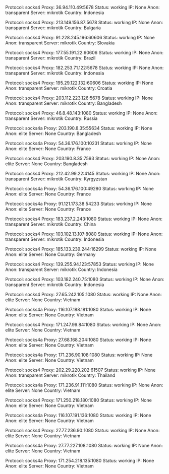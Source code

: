 Protocol: socks4
Proxy: 36.94.110.49:5678
Status: working
IP: None
Anon: transparent
Server: mikrotik
Country: Indonesia

Protocol: socks4
Proxy: 213.149.156.87:5678
Status: working
IP: None
Anon: transparent
Server: mikrotik
Country: Bulgaria

Protocol: socks4
Proxy: 91.228.245.196:60606
Status: working
IP: None
Anon: transparent
Server: mikrotik
Country: Slovakia

Protocol: socks4
Proxy: 177.55.191.22:60606
Status: working
IP: None
Anon: transparent
Server: mikrotik
Country: Brazil

Protocol: socks4
Proxy: 182.253.71.122:5678
Status: working
IP: None
Anon: transparent
Server: mikrotik
Country: Indonesia

Protocol: socks4
Proxy: 195.29.122.132:60606
Status: working
IP: None
Anon: transparent
Server: mikrotik
Country: Croatia

Protocol: socks4
Proxy: 203.112.223.126:5678
Status: working
IP: None
Anon: transparent
Server: mikrotik
Country: Bangladesh

Protocol: socks4
Proxy: 46.8.48.143:1080
Status: working
IP: None
Anon: transparent
Server: mikrotik
Country: Russia

Protocol: socks4a
Proxy: 203.190.8.35:55634
Status: working
IP: None
Anon: elite
Server: None
Country: Bangladesh

Protocol: socks4a
Proxy: 54.36.176.100:10231
Status: working
IP: None
Anon: elite
Server: None
Country: France

Protocol: socks4
Proxy: 203.190.8.35:7593
Status: working
IP: None
Anon: elite
Server: None
Country: Bangladesh

Protocol: socks4
Proxy: 212.42.99.22:4145
Status: working
IP: None
Anon: transparent
Server: mikrotik
Country: Kyrgyzstan

Protocol: socks4a
Proxy: 54.36.176.100:49280
Status: working
IP: None
Anon: elite
Server: None
Country: France

Protocol: socks4a
Proxy: 91.121.173.38:54233
Status: working
IP: None
Anon: elite
Server: None
Country: France

Protocol: socks4
Proxy: 183.237.2.243:1080
Status: working
IP: None
Anon: transparent
Server: mikrotik
Country: China

Protocol: socks4
Proxy: 103.102.13.107:8080
Status: working
IP: None
Anon: transparent
Server: mikrotik
Country: Indonesia

Protocol: socks4
Proxy: 185.133.239.244:16299
Status: working
IP: None
Anon: elite
Server: None
Country: Germany

Protocol: socks4
Proxy: 139.255.94.123:57853
Status: working
IP: None
Anon: transparent
Server: mikrotik
Country: Indonesia

Protocol: socks4
Proxy: 103.182.240.75:1080
Status: working
IP: None
Anon: transparent
Server: mikrotik
Country: Indonesia

Protocol: socks4
Proxy: 27.65.242.105:1080
Status: working
IP: None
Anon: elite
Server: None
Country: Vietnam

Protocol: socks4a
Proxy: 116.107.188.181:1080
Status: working
IP: None
Anon: elite
Server: None
Country: Vietnam

Protocol: socks4
Proxy: 171.247.99.84:1080
Status: working
IP: None
Anon: elite
Server: None
Country: Vietnam

Protocol: socks4a
Proxy: 27.68.168.204:1080
Status: working
IP: None
Anon: elite
Server: None
Country: Vietnam

Protocol: socks4a
Proxy: 171.236.90.108:1080
Status: working
IP: None
Anon: elite
Server: None
Country: Vietnam

Protocol: socks4
Proxy: 202.29.220.202:61507
Status: working
IP: None
Anon: transparent
Server: mikrotik
Country: Thailand

Protocol: socks4a
Proxy: 171.236.91.111:1080
Status: working
IP: None
Anon: elite
Server: None
Country: Vietnam

Protocol: socks4
Proxy: 171.250.218.180:1080
Status: working
IP: None
Anon: elite
Server: None
Country: Vietnam

Protocol: socks4a
Proxy: 116.107.191.136:1080
Status: working
IP: None
Anon: elite
Server: None
Country: Vietnam

Protocol: socks4
Proxy: 27.77.236.90:1080
Status: working
IP: None
Anon: elite
Server: None
Country: Vietnam

Protocol: socks4a
Proxy: 27.77.227.108:1080
Status: working
IP: None
Anon: elite
Server: None
Country: Vietnam

Protocol: socks4a
Proxy: 171.254.218.135:1080
Status: working
IP: None
Anon: elite
Server: None
Country: Vietnam

